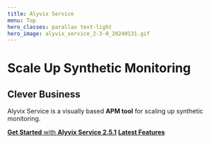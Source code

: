 ```yaml
---
title: Alyvix Service
menu: Top
hero_classes: parallax text-light
hero_image: alyvix_service_2-3-0_20240131.gif
---
```

<!--
hero_classes: text-dark overlay-light parallax
-->

# Scale Up Synthetic Monitoring
## Clever Business

Alyvix Service is a visually based **APM tool** for scaling up synthetic monitoring.

[**Get Started** with **Alyvix Service 2.5.1**](../?classes=btn,btn-success,btn-lg#plans)
[**Latest Features**](https://alyvix.com/learn/service/release_notes/release_notes_25.html?classes=btn,btn-primary,btn-lg&target=_blank)
